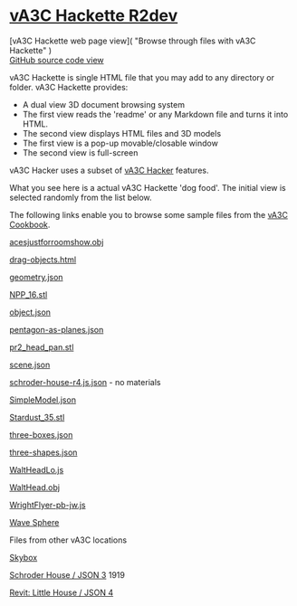[vA3C Hackette R2dev]( ./va3c-hackette-r2dev.html )
===

[vA3C Hackette web page view](  "Browse through files with vA3C Hackette" )  
[GitHub source code view]( https://github.com/va3c/viewer/tree/gh-pages/va3c-hackette "View and edit files with GitHub")

vA3C Hackette is single HTML file that you may add to any directory or folder. vA3C Hackette provides:

* A dual view 3D document browsing system
* The first view reads the 'readme' or any Markdown file and turns it into HTML.
* The second view displays HTML files and 3D models
* The first view is a pop-up movable/closable window
* The second view is full-screen

vA3C Hacker uses a subset of [vA3C Hacker]( http://va3c.github.io/viewer/va3c-hacker/latest ) features.

What you see here is a actual vA3C Hackette 'dog food'. The initial view is selected randomly from the list below.

The following links enable you to browse some sample files from the [vA3C Cookbook]( http://va3c.github.io/viewer/cookbook/readme-reader.html ).

[acesjustforroomshow.obj]( #../../cookbook/samples/acesjustforroomshow.obj#pz=80#ry=3#sx=20#sy=20#sz=20# )

[drag-objects.html]( #../../cookbook/samples/drag-objects.html# )  

[geometry.json]( #../../cookbook/samples/geometry.json# )  

[NPP_16.stl]( #../../cookbook/samples/NPP_16.stl# )  

[object.json]( #../../cookbook/samples/object.json# )

[pentagon-as-planes.json]( #../../cookbook/samples/pentagon-as-planes.json# )

[pr2_head_pan.stl]( #../../cookbook/samples/pr2_head_pan.stl#py=15#sx=100#sy=100#sz=100# )

[scene.json]( #../../cookbook/samples/scene.json# )

[schroder-house-r4.js.json]( #../../cookbook/samples/schroder-house-r4.js.json# ) - no materials

[SimpleModel.json]( #../../cookbook/samples/SimpleModel.json# )

[Stardust_35.stl]( #../../cookbook/samples/Stardust_35.stl#new=true )

[three-boxes.json]( #../../cookbook/samples/three-boxes.json# )

[three-shapes.json]( #../../cookbook/samples/three-shapes.json# )

[WaltHeadLo.js]( #../../cookbook/samples/WaltHeadLo.js#py=50# )

[WaltHead.obj]( #../../cookbook/samples/WaltHead.obj#py=50# )

[WrightFlyer-pb-jw.js]( #../../cookbook/samples/WrightFlyer-pb-jw.js#py=20#sx=20#sy=20#sz=20 )

[Wave Sphere]( #../../cookbook/samples/wave-sphere.html# )

Files from other vA3C locations

[Skybox]( #../../va3c-hacker/templates/template-skybox.html# )

[Schroder House / JSON 3]( #../../../3d-warehouse-samples/schroder-house/untitled/schroder-house.js#sx=5#sy=5#sz=5 ) 1919 

[Revit: Little House / JSON 4]( #../../../RvtVa3c/models/little_house.rvt.js#py=2#ry=3#sx=0.01#sy=0.01#sz=0.01# )

<!--
<style>
.it::before {content: 'http://google.com'; }

a { text-decoration: none; } 
a::before { content: 'bbb'; }
/* yup, this works */</style>
-->